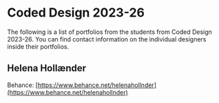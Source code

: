 # Coded Design 2023-26
The following is a list of portfolios from the students from Coded Design 2023-26. You can find contact information on the individual designers inside their portfolios.

## Helena Hollænder
Behance: [https://www.behance.net/helenahollnder](https://www.behance.net/helenahollnder)
